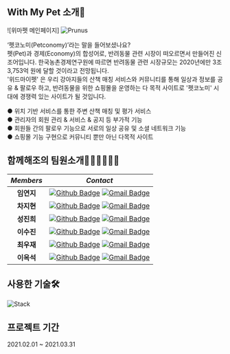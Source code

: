## With My Pet 소개🐶

![위마펫 메인페이지]
<img src="https://user-images.githubusercontent.com/75344406/112976956-750c7180-9190-11eb-9234-8943c0dd9b9e.jpg" alt="Prunus" >


‘펫코노미(Petconomy)’라는 말을 들어보셨나요?<br>
 펫(Pet)과 경제(Economy)의 합성어로, 반려동물 관련 시장이 떠오르면서 만들어진 신조어입니다. 한국농촌경제연구원에 따르면 반려동물 관련 시장규모는 2020년에만 3조 3,753억 원에 달할 것이라고 전망됩니다.<br>
'위드마이펫' 은 우리 강아지들의 산책 매칭 서비스와 커뮤니티를 통해 일상과 정보를 공유 & 팔로우 하고, 반려동물을 위한 쇼핑몰을 운영하는 다 목적 사이트로 '펫코노미' 시대에 경쟁력 있는 사이트가 될 것입니다.

● 위치 기반 서비스를 통한 주변 산책 매칭 및 평가 서비스<br>
● 관리자의 회원 관리 & 서비스 & 공지 등 부가적 기능<br>
● 회원들 간의 팔로우 기능으로 서로의 일상 공유 및 소셜 네트워크 기능<br>
● 쇼핑몰 기능 구현으로 커뮤니티 뿐만 아닌 다목적 사이트


## 함께해조의 팀원소개👩‍👩👩‍👩👨‍👨

|*Members*|*Contact*|
|:---:|---|
|**임연지**|[![Github Badge](https://img.shields.io/badge/-Github-000?style=flat-square&logo=Github&logoColor=white)](https://github.com/Limy-901) [![Gmail Badge](https://img.shields.io/badge/-misty901@naver.com-c14438?style=flat-square&logo=Gmail&logoColor=white&link=mailto:misty901@naver.com)](mailto:misty901@naver.com)|
|**차지현**|[![Github Badge](https://img.shields.io/badge/-Github-000?style=flat-square&logo=Github&logoColor=white)](https://github.com/chloeakazhixian) [![Gmail Badge](https://img.shields.io/badge/-thisis_chloe@naver.com-c14438?style=flat-square&logo=Gmail&logoColor=white&link=mailto:thisis_chloe@naver.com)](mailto:thisis_chloe@naver.com)|
|**성진희**|[![Github Badge](https://img.shields.io/badge/-Github-000?style=flat-square&logo=Github&logoColor=white)](https://github.com/dragongit94) [![Gmail Badge](https://img.shields.io/badge/-thecolorpoetic@gmail.com-c14438?style=flat-square&logo=Gmail&logoColor=white&link=mailto:thecolorpoetic@gmail.com)](mailto:thecolorpoetic@gmail.com)|
|**이수진**|[![Github Badge](https://img.shields.io/badge/-Github-000?style=flat-square&logo=Github&logoColor=white)](https://github.com/leesujin123) [![Gmail Badge](https://img.shields.io/badge/-lsj432988@naver.com-c14438?style=flat-square&logo=Gmail&logoColor=white&link=mailto:lsj432988@naver.com)](mailto:lsj432988@naver.com)|
|**최우재**|[![Github Badge](https://img.shields.io/badge/-Github-000?style=flat-square&logo=Github&logoColor=white)](https://github.com/achoal1023) [![Gmail Badge](https://img.shields.io/badge/-achoal@naver.com-c14438?style=flat-square&logo=Gmail&logoColor=white&link=mailto:achoal@naver.com)](mailto:achoal@naver.com)|
|**이옥석**|[![Github Badge](https://img.shields.io/badge/-Github-000?style=flat-square&logo=Github&logoColor=white)](https://github.com/suadeomgit) [![Gmail Badge](https://img.shields.io/badge/-suadeomgit@gmail.com-c14438?style=flat-square&logo=Gmail&logoColor=white&link=mailto:suadeomgit@gmail.com)](mailto:suadeomgit@gmail.com)|


## 사용한 기술🛠
![Stack](https://user-images.githubusercontent.com/75344302/112785046-0f37c100-908e-11eb-8f10-249dd5a9a63d.png)

## 프로젝트 기간
2021.02.01 ~ 2021.03.31

## 
